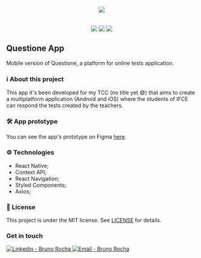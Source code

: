 <br />
<div align="center">
  <img src="https://res.cloudinary.com/dqsc6ryot/image/upload/v1591447349/projects/questione-logo.png" />
</div>

<br />
<br />
<div align="center">
  
  <img src="https://img.shields.io/github/last-commit/brunoorocha/questione-app?style=flat-square" />

  <img src="https://img.shields.io/github/issues/brunoorocha/questione-app?style=flat-square" />
  
  <img src="https://img.shields.io/github/license/brunoorocha/questione-app?style=flat-square" />


</div>

## Questione App
Mobile version of Questione, a platform for online tests application.

### ℹ️ About this project

This app it's been developed for my TCC (no title yet 😅) that aims to create a multiplatform application (Android and iOS) where the students of IFCE can respond the tests created by the teachers.

### 🛠 App prototype

You can see the app's prototype on Figma [here](https://www.figma.com/file/PYYp7cDAR0MZryIJ4tML4T/Questione-App?node-id=0%3A1).


### ⚙️ Technologies
* React Native;
* Context API;
* React Navigation;
* Styled Components;
* Axios;

### 📜 License
This project is under the MIT license. See [LICENSE](LICENSE) for details.

### Get in touch

<a href="https://www.linkedin.com/in/bruno-rocha-0635aa179/" target="_blank" >
  <img alt="Linkedin - Bruno Rocha" src="https://img.shields.io/badge/Linkedin--%23F8952D?style=social&logo=linkedin">
</a>

<a href="mailto:mail.brunorocha@gmail.com" target="_blank" >
  <img alt="Email - Bruno Rocha" src="https://img.shields.io/badge/Email--%23F8952D?style=social&logo=gmail">
</a> 